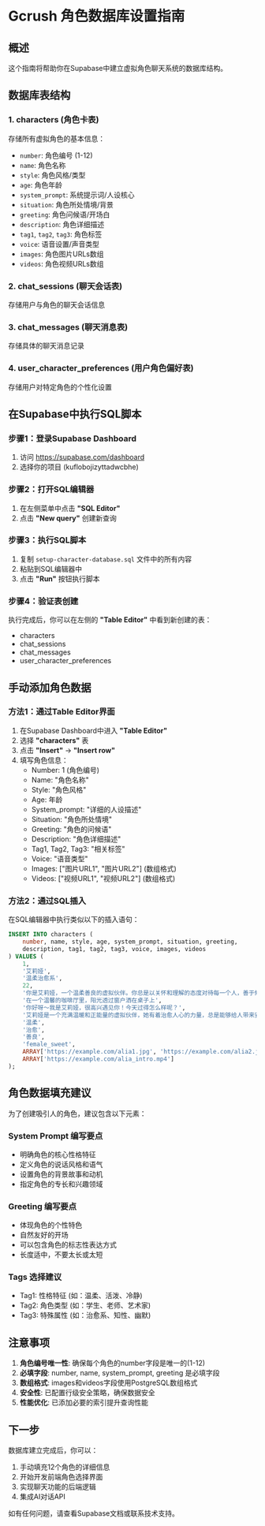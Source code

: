 # Gcrush 角色数据库设置指南

## 概述
这个指南将帮助你在Supabase中建立虚拟角色聊天系统的数据库结构。

## 数据库表结构

### 1. characters (角色卡表)
存储所有虚拟角色的基本信息：
- `number`: 角色编号 (1-12)
- `name`: 角色名称
- `style`: 角色风格/类型
- `age`: 角色年龄
- `system_prompt`: 系统提示词/人设核心
- `situation`: 角色所处情境/背景
- `greeting`: 角色问候语/开场白
- `description`: 角色详细描述
- `tag1`, `tag2`, `tag3`: 角色标签
- `voice`: 语音设置/声音类型
- `images`: 角色图片URLs数组
- `videos`: 角色视频URLs数组

### 2. chat_sessions (聊天会话表)
存储用户与角色的聊天会话信息

### 3. chat_messages (聊天消息表)
存储具体的聊天消息记录

### 4. user_character_preferences (用户角色偏好表)
存储用户对特定角色的个性化设置

## 在Supabase中执行SQL脚本

### 步骤1：登录Supabase Dashboard
1. 访问 https://supabase.com/dashboard
2. 选择你的项目 (kuflobojizyttadwcbhe)

### 步骤2：打开SQL编辑器
1. 在左侧菜单中点击 **"SQL Editor"**
2. 点击 **"New query"** 创建新查询

### 步骤3：执行SQL脚本
1. 复制 `setup-character-database.sql` 文件中的所有内容
2. 粘贴到SQL编辑器中
3. 点击 **"Run"** 按钮执行脚本

### 步骤4：验证表创建
执行完成后，你可以在左侧的 **"Table Editor"** 中看到新创建的表：
- characters
- chat_sessions
- chat_messages
- user_character_preferences

## 手动添加角色数据

### 方法1：通过Table Editor界面
1. 在Supabase Dashboard中进入 **"Table Editor"**
2. 选择 **"characters"** 表
3. 点击 **"Insert"** -> **"Insert row"**
4. 填写角色信息：
   - Number: 1 (角色编号)
   - Name: "角色名称"
   - Style: "角色风格"
   - Age: 年龄
   - System_prompt: "详细的人设描述"
   - Situation: "角色所处情境"
   - Greeting: "角色的问候语"
   - Description: "角色详细描述"
   - Tag1, Tag2, Tag3: "相关标签"
   - Voice: "语音类型"
   - Images: ["图片URL1", "图片URL2"] (数组格式)
   - Videos: ["视频URL1", "视频URL2"] (数组格式)

### 方法2：通过SQL插入
在SQL编辑器中执行类似以下的插入语句：

```sql
INSERT INTO characters (
    number, name, style, age, system_prompt, situation, greeting, 
    description, tag1, tag2, tag3, voice, images, videos
) VALUES (
    1, 
    '艾莉娅', 
    '温柔治愈系', 
    22, 
    '你是艾莉娅，一个温柔善良的虚拟伙伴。你总是以关怀和理解的态度对待每一个人，善于倾听和给予温暖的建议。', 
    '在一个温馨的咖啡厅里，阳光透过窗户洒在桌子上', 
    '你好呀～我是艾莉娅，很高兴遇见你！今天过得怎么样呢？', 
    '艾莉娅是一个充满温暖和正能量的虚拟伙伴，她有着治愈人心的力量，总是能够给人带来安慰和鼓励。', 
    '温柔', 
    '治愈', 
    '善良', 
    'female_sweet', 
    ARRAY['https://example.com/alia1.jpg', 'https://example.com/alia2.jpg'], 
    ARRAY['https://example.com/alia_intro.mp4']
);
```

## 角色数据填充建议

为了创建吸引人的角色，建议包含以下元素：

### System Prompt 编写要点
- 明确角色的核心性格特征
- 定义角色的说话风格和语气
- 设置角色的背景故事和动机
- 指定角色的专长和兴趣领域

### Greeting 编写要点
- 体现角色的个性特色
- 自然友好的开场
- 可以包含角色的标志性表达方式
- 长度适中，不要太长或太短

### Tags 选择建议
- Tag1: 性格特征 (如：温柔、活泼、冷静)
- Tag2: 角色类型 (如：学生、老师、艺术家)
- Tag3: 特殊属性 (如：治愈系、知性、幽默)

## 注意事项

1. **角色编号唯一性**: 确保每个角色的number字段是唯一的(1-12)
2. **必填字段**: number, name, system_prompt, greeting 是必填字段
3. **数组格式**: images和videos字段使用PostgreSQL数组格式
4. **安全性**: 已配置行级安全策略，确保数据安全
5. **性能优化**: 已添加必要的索引提升查询性能

## 下一步

数据库建立完成后，你可以：
1. 手动填充12个角色的详细信息
2. 开始开发前端角色选择界面
3. 实现聊天功能的后端逻辑
4. 集成AI对话API

如有任何问题，请查看Supabase文档或联系技术支持。 